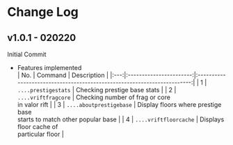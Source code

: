 # Change Log

## v1.0.1 - 020220
Initial Commit<br/>

- Features implemented<br/>
| No. | Command | Description |
|:---:|:-----------------------:|:------------------------------------------------------------------------:|
| 1 | `....prestigestats` | Checking prestige base stats |
| 2 | `....vriftfragcore` | Checking number of frag or core<br>in valor rift |
| 3 | `....aboutprestigebase` | Display floors where prestige base<br>starts to match other popular base |
| 4 | `....vriftfloorcache` | Displays floor cache of<br>particular floor |